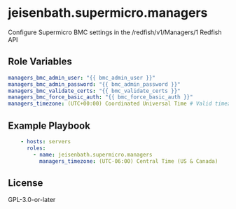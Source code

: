 jeisenbath.supermicro.managers
=========

Configure Supermicro BMC settings in the /redfish/v1/Managers/1 Redfish API

Role Variables
--------------

```yaml
managers_bmc_admin_user: "{{ bmc_admin_user }}"
managers_bmc_admin_password: "{{ bmc_admin_password }}"
managers_bmc_validate_certs: "{{ bmc_validate_certs }}"
managers_bmc_force_basic_auth: "{{ bmc_force_basic_auth }}"
managers_timezone: (UTC+00:00) Coordinated Universal Time # Valid timezones can be found at /redfish/v1/Managers/1/TimeZoneName@Redfish.AllowableValues
```

Example Playbook
----------------

```yaml
    - hosts: servers
      roles:
        - name: jeisenbath.supermicro.managers
          managers_timezone: (UTC-06:00) Central Time (US & Canada)
```

License
-------

GPL-3.0-or-later

